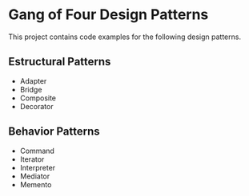 # Gang of Four Design Patterns

This project contains code examples for the following design patterns.

## Estructural Patterns

- Adapter
- Bridge
- Composite
- Decorator

## Behavior Patterns

- Command
- Iterator
- Interpreter
- Mediator
- Memento
